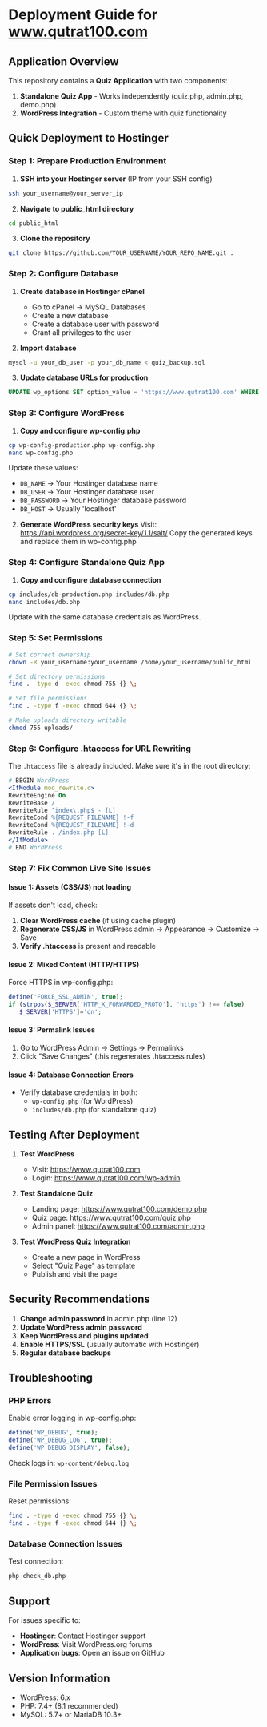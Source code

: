 # Deployment Guide for www.qutrat100.com

## Application Overview

This repository contains a **Quiz Application** with two components:
1. **Standalone Quiz App** - Works independently (quiz.php, admin.php, demo.php)
2. **WordPress Integration** - Custom theme with quiz functionality

## Quick Deployment to Hostinger

### Step 1: Prepare Production Environment

1. **SSH into your Hostinger server** (IP from your SSH config)
```bash
ssh your_username@your_server_ip
```

2. **Navigate to public_html directory**
```bash
cd public_html
```

3. **Clone the repository**
```bash
git clone https://github.com/YOUR_USERNAME/YOUR_REPO_NAME.git .
```

### Step 2: Configure Database

1. **Create database in Hostinger cPanel**
   - Go to cPanel → MySQL Databases
   - Create a new database
   - Create a database user with password
   - Grant all privileges to the user

2. **Import database**
```bash
mysql -u your_db_user -p your_db_name < quiz_backup.sql
```

3. **Update database URLs for production**
```sql
UPDATE wp_options SET option_value = 'https://www.qutrat100.com' WHERE option_name IN ('siteurl', 'home');
```

### Step 3: Configure WordPress

1. **Copy and configure wp-config.php**
```bash
cp wp-config-production.php wp-config.php
nano wp-config.php
```

Update these values:
- `DB_NAME` → Your Hostinger database name
- `DB_USER` → Your Hostinger database user
- `DB_PASSWORD` → Your Hostinger database password
- `DB_HOST` → Usually 'localhost'

2. **Generate WordPress security keys**
Visit: https://api.wordpress.org/secret-key/1.1/salt/
Copy the generated keys and replace them in wp-config.php

### Step 4: Configure Standalone Quiz App

1. **Copy and configure database connection**
```bash
cp includes/db-production.php includes/db.php
nano includes/db.php
```

Update with the same database credentials as WordPress.

### Step 5: Set Permissions

```bash
# Set correct ownership
chown -R your_username:your_username /home/your_username/public_html

# Set directory permissions
find . -type d -exec chmod 755 {} \;

# Set file permissions
find . -type f -exec chmod 644 {} \;

# Make uploads directory writable
chmod 755 uploads/
```

### Step 6: Configure .htaccess for URL Rewriting

The `.htaccess` file is already included. Make sure it's in the root directory:

```apache
# BEGIN WordPress
<IfModule mod_rewrite.c>
RewriteEngine On
RewriteBase /
RewriteRule ^index\.php$ - [L]
RewriteCond %{REQUEST_FILENAME} !-f
RewriteCond %{REQUEST_FILENAME} !-d
RewriteRule . /index.php [L]
</IfModule>
# END WordPress
```

### Step 7: Fix Common Live Site Issues

#### Issue 1: Assets (CSS/JS) not loading
If assets don't load, check:

1. **Clear WordPress cache** (if using cache plugin)
2. **Regenerate CSS/JS** in WordPress admin → Appearance → Customize → Save
3. **Verify .htaccess** is present and readable

#### Issue 2: Mixed Content (HTTP/HTTPS)
Force HTTPS in wp-config.php:
```php
define('FORCE_SSL_ADMIN', true);
if (strpos($_SERVER['HTTP_X_FORWARDED_PROTO'], 'https') !== false)
   $_SERVER['HTTPS']='on';
```

#### Issue 3: Permalink Issues
1. Go to WordPress Admin → Settings → Permalinks
2. Click "Save Changes" (this regenerates .htaccess rules)

#### Issue 4: Database Connection Errors
- Verify database credentials in both:
  - `wp-config.php` (for WordPress)
  - `includes/db.php` (for standalone quiz)

## Testing After Deployment

1. **Test WordPress**
   - Visit: https://www.qutrat100.com
   - Login: https://www.qutrat100.com/wp-admin

2. **Test Standalone Quiz**
   - Landing page: https://www.qutrat100.com/demo.php
   - Quiz page: https://www.qutrat100.com/quiz.php
   - Admin panel: https://www.qutrat100.com/admin.php

3. **Test WordPress Quiz Integration**
   - Create a new page in WordPress
   - Select "Quiz Page" as template
   - Publish and visit the page

## Security Recommendations

1. **Change admin password** in admin.php (line 12)
2. **Update WordPress admin password**
3. **Keep WordPress and plugins updated**
4. **Enable HTTPS/SSL** (usually automatic with Hostinger)
5. **Regular database backups**

## Troubleshooting

### PHP Errors
Enable error logging in wp-config.php:
```php
define('WP_DEBUG', true);
define('WP_DEBUG_LOG', true);
define('WP_DEBUG_DISPLAY', false);
```

Check logs in: `wp-content/debug.log`

### File Permission Issues
Reset permissions:
```bash
find . -type d -exec chmod 755 {} \;
find . -type f -exec chmod 644 {} \;
```

### Database Connection Issues
Test connection:
```bash
php check_db.php
```

## Support

For issues specific to:
- **Hostinger**: Contact Hostinger support
- **WordPress**: Visit WordPress.org forums
- **Application bugs**: Open an issue on GitHub

## Version Information

- WordPress: 6.x
- PHP: 7.4+ (8.1 recommended)
- MySQL: 5.7+ or MariaDB 10.3+
